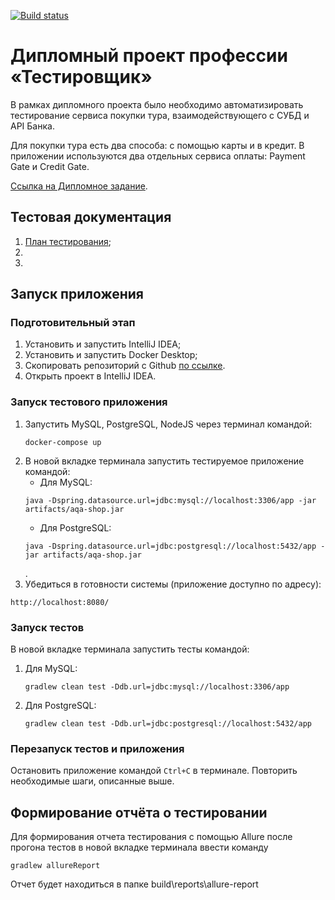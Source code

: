 [![Build status](https://ci.appveyor.com/api/projects/status/6a8j8l5vhj9i93qg?svg=true)](https://ci.appveyor.com/project/Cossmoz61571/diploma)


Дипломный проект профессии «Тестировщик»
==================

В рамках дипломного проекта было необходимо автоматизировать тестирование сервиса покупки тура, взаимодействующего с СУБД и API Банка.

Для покупки тура есть два способа: с помощью карты и в кредит. В приложении используются два отдельных сервиса оплаты: Payment Gate и Credit Gate.

[Ссылка на Дипломное задание](https://github.com/netology-code/qa-diploma).

## Тестовая документация
1. [План тестирования](https://github.com/Cossmoz/Diploma/blob/master/Documents/Plan.md);
1. 
1.
## Запуск приложения
### Подготовительный этап
1. Установить и запустить IntelliJ IDEA;
1. Установить и запустить Docker Desktop;
1. Скопировать репозиторий с Github [по ссылке](https://github.com/Cossmoz/Diploma).
1. Открыть проект в IntelliJ IDEA.

### Запуск тестового приложения
1. Запустить MySQL, PostgreSQL, NodeJS через терминал командой:
   ```
   docker-compose up
   ```
1. В новой вкладке терминала запустить тестируемое приложение командой:
    * Для MySQL:
   ```
   java -Dspring.datasource.url=jdbc:mysql://localhost:3306/app -jar artifacts/aqa-shop.jar
   ```
    * Для PostgreSQL:
   ```
   java -Dspring.datasource.url=jdbc:postgresql://localhost:5432/app -jar artifacts/aqa-shop.jar
   ```
   .
1. Убедиться в готовности системы (приложение доступно по адресу):
```
http://localhost:8080/
```

### Запуск тестов
В новой вкладке терминала запустить тесты командой:
1. Для MySQL:
   ```
   gradlew clean test -Ddb.url=jdbc:mysql://localhost:3306/app
   ```
1. Для PostgreSQL:
   ```
   gradlew clean test -Ddb.url=jdbc:postgresql://localhost:5432/app
   ```

### Перезапуск тестов и приложения
Остановить приложение командой `Ctrl+С` в терминале. Повторить необходимые шаги, описанные выше.

## Формирование отчёта о тестировании
Для формирования отчета тестирования с помощью Allure после прогона тестов в новой вкладке терминала ввести команду
```
gradlew allureReport
```
Отчет будет находиться в папке build\reports\allure-report